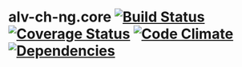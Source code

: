 alv-ch-ng.core [![Build Status](https://travis-ci.org/alv-ch-ng/core.svg?branch=master)](https://travis-ci.org/alv-ch-ng/core) [![Coverage Status](https://coveralls.io/repos/alv-ch-ng/core/badge.svg)](https://coveralls.io/r/alv-ch-ng/core) [![Code Climate](https://codeclimate.com/github/alv-ch-ng/core/badges/gpa.svg)](https://codeclimate.com/github/alv-ch-ng/core) [![Dependencies](https://david-dm.org/alv-ch-ng/core.svg)](https://david-dm.org/alv-ch-ng/core)
=============

